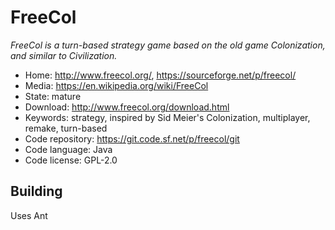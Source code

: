 # FreeCol

_FreeCol is a turn-based strategy game based on the old game Colonization, and similar to Civilization._

- Home: http://www.freecol.org/, https://sourceforge.net/p/freecol/
- Media: https://en.wikipedia.org/wiki/FreeCol
- State: mature
- Download: http://www.freecol.org/download.html
- Keywords: strategy, inspired by Sid Meier's Colonization, multiplayer, remake, turn-based
- Code repository: https://git.code.sf.net/p/freecol/git
- Code language: Java
- Code license: GPL-2.0

## Building

Uses Ant

